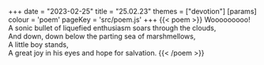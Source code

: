 +++
date = "2023-02-25"
title = "25.02.23"
themes = ["devotion"]
[params]
  colour = 'poem'
  pageKey = 'src/poem.js'
+++
{{< poem >}}
Wooooooooo!  
A sonic bullet of liquefied enthusiasm soars through the clouds,  
And down, down below the parting sea of marshmellows,  
A little boy stands,  
A great joy in his eyes and hope for salvation.
{{< /poem >}}